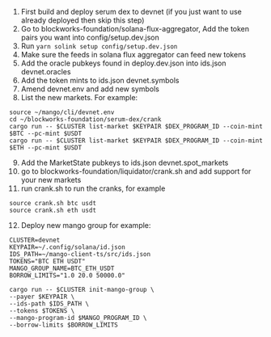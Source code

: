 1. First build and deploy serum dex to devnet (if you just want to use already deployed then skip this step)
2. Go to blockworks-foundation/solana-flux-aggregator, Add the token pairs you want into config/setup.dev.json
3. Run `yarn solink setup config/setup.dev.json`
4. Make sure the feeds in solana flux aggregator can feed new tokens
5. Add the oracle pubkeys found in deploy.dev.json into ids.json devnet.oracles
6. Add the token mints to ids.json devnet.symbols
7. Amend devnet.env and add new symbols
8. List the new markets. For example:

```
source ~/mango/cli/devnet.env
cd ~/blockworks-foundation/serum-dex/crank
cargo run -- $CLUSTER list-market $KEYPAIR $DEX_PROGRAM_ID --coin-mint $BTC --pc-mint $USDT
cargo run -- $CLUSTER list-market $KEYPAIR $DEX_PROGRAM_ID --coin-mint $ETH --pc-mint $USDT
```

9. Add the MarketState pubkeys to ids.json devnet.spot_markets
10. go to blockworks-foundation/liquidator/crank.sh and add support for your new markets
11. run crank.sh to run the cranks, for example
```
source crank.sh btc usdt
source crank.sh eth usdt
```
12. Deploy new mango group for example:
```
CLUSTER=devnet
KEYPAIR=~/.config/solana/id.json
IDS_PATH=~/mango-client-ts/src/ids.json
TOKENS="BTC ETH USDT"
MANGO_GROUP_NAME=BTC_ETH_USDT
BORROW_LIMITS="1.0 20.0 50000.0"

cargo run -- $CLUSTER init-mango-group \
--payer $KEYPAIR \
--ids-path $IDS_PATH \
--tokens $TOKENS \
--mango-program-id $MANGO_PROGRAM_ID \
--borrow-limits $BORROW_LIMITS
```